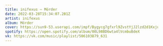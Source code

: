```yaml
---
title: inifexus — Mörder
date: 2022-03-28T15:34:07.281Z
artist: inifexus
album: Mörder
cover: https://sun9-53.userapi.com/impf/Bygycg7gfxrl9ZvstYjJ2lzd2d1KxjuLn1_H2g/d3Dnq_2s6cA.jpg?size=1000x1000&quality=96&sign=de93986328cf477324045c20d23a53ee&type=album
spotify: https://open.spotify.com/album/00L98BD6wta4lVcmbuBdeX
vk: https://vk.com/music/playlist/506103879_631
---
```

